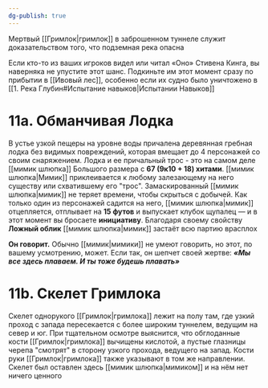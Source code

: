```yaml
---
dg-publish: true
---
```

Мертвый [[Гримлок|гримлок]] в заброшенном туннеле служит доказательством того, что подземная река опасна

Если кто-то из ваших игроков видел или читал «Оно» Стивена Кинга, вы наверняка не упустите этот шанс. Подкиньте им этот момент сразу по прибытии в [[Ивовый лес]], особенно если их судно было уничтожено в [[1. Река Глубин#Испытание навыков|Испытании Навыков]]

# 11а. Обманчивая Лодка

В устье узкой пещеры на уровне воды причалена деревянная гребная лодка без видимых повреждений, которая вмещает до 4 персонажей со своим снаряжением. Лодка и ее причальный трос - это на самом деле [[мимик шлюпка]] Большого размера с **67 (9к10 + 18) хитами**. [[мимик шлюпка|Мимик]] приклеивается к любому залезающему на него существу или схватившему его "трос". Замаскированный [[мимик шлюпка|мимик]] не теряет времени, чтобы скрыться с добычей. Как только один из персонажей садится на него, [[мимик шлюпка|мимик]] отцепляется, отплывает на **15 футов** и выпускает клубок щупалец — и в этот момент вы бросаете **инициативу**. Благодаря своему свойству **Ложный облик** [[мимик шлюпка|мимик]] застаёт всю партию врасплох

**Он говорит.** Обычно [[мимик|мимики]] не умеют говорить, но этот, по вашему усмотрению, может. Если так, он шепчет своей жертве: ***«Мы все здесь плаваем. И ты тоже будешь плавать»***

# 11b. Скелет Гримлока

Скелет однорукого [[Гримлок|гримлока]] лежит на полу там, где узкий проход с запада пересекается с более широким туннелем, ведущим на север и юг. При тщательном осмотре выяснится, что обглоданные кости [[Гримлок|гримлока]] вычищены кислотой, а пустые глазницы черепа "смотрят" в сторону узкого прохода, ведущего на запад. Кости руки [[Гримлок|гримлока]] также указывают в том же направлении. Скелет был оставлен здесь [[мимик шлюпка|мимиком]] и на нём нет ничего ценного